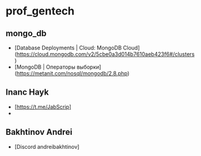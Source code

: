 # prof_gentech
## mongo_db
- [Database Deployments | Cloud: MongoDB Cloud] (https://cloud.mongodb.com/v2/5cbe0a3d014b7610aeb423f6#/clusters)
- [MongoDB | Операторы выборки] (https://metanit.com/nosql/mongodb/2.8.php)
## Inanc Hayk
- [https://t.me/JabScrip]
- 
## Bakhtinov Andrei
- [Discord andreibakhtinov]
